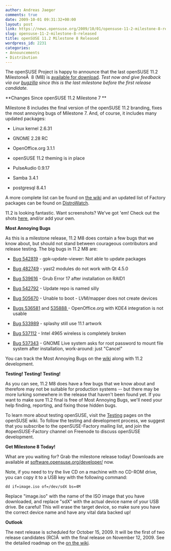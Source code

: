 ```yaml
---
author: Andreas Jaeger
comments: true
date: 2009-10-01 09:31:32+00:00
layout: post
link: https://news.opensuse.org/2009/10/01/opensuse-11-2-milestone-8-released/
slug: opensuse-11-2-milestone-8-released
title: openSUSE 11.2 Milestone 8 Released
wordpress_id: 2231
categories:
- Announcements
- Distribution
---
```


The openSUSE Project is happy to announce that the last openSUSE 11.2 MilestoneÂ  8 (M8) is [available for download](http://software.opensuse.org/developer). _Test now and give feedback via our [bugzilla](https://bugzilla.novell.com/enter_bug.cgi?classification=All&product=openSUSE%2011.2&submit=submit&cv_foundby=Development&format=guided) since this is the last milestone before the first release candidate._

<!-- more -->
**Changes Since openSUSE 11.2 Milestone 7
**

Milestone 8 includes the final version of the openSUSE 11.2 branding, fixes the most annoying bugs of Milestone 7. And, of course, it includes many updated packages:



	
  * Linux kernel 2.6.31

	
  * GNOME 2.28 RC

	
  * OpenOffice.org 3.1.1

	
  * openSUSE 11.2 theming is in place

	
  * PulseAudio 0.9.17

	
  * Samba 3.4.1

	
  * postgresql 8.4.1


A more complete list can be found on [the wiki](http://en.opensuse.org/Factory/News) and an updated list of Factory packages can be found on [DistroWatch](http://distrowatch.com/table.php?distribution=suse).

11.2 is looking fantastic. Want screenshots? We've got 'em! Check out the shots [here](http://en.opensuse.org/Screenshots/11.2_Milestones), and/or add your own.

**Most Annoying Bugs**

As this is a milestone release, 11.2 M8 does contain a few bugs that we know about, but should not stand between courageous contributors and release testing. The big bugs in 11.2 M8 are:



	
  * [Bug 542819](https://bugzilla.novell.com/show_bug.cgi?id=542819) - gpk-update-viewer: Not able to update packages

	
  * [Bug 482749](https://bugzilla.novell.com/show_bug.cgi?id=482749) - yast2 modules do not work with Qt 4.5.0

	
  * [Bug 539616](https://bugzilla.novell.com/show_bug.cgi?id=539616) - Grub Error 17 after installation on RAID1

	
  * [Bug 542792](https://bugzilla.novell.com/show_bug.cgi?id=542792) - Update repo is named silly

	
  * [Bug 505670](https://bugzilla.novell.com/show_bug.cgi?id=505670) - Unable to boot - LVM/mapper does not create devices

	
  * [Bugs 536581](https://bugzilla.novell.com/show_bug.cgi?id=536581) and [535888 ](https://bugzilla.novell.com/show_bug.cgi?id=535888) - OpenOffice.org with KDE4 integration is not usable

	
  * [Bug 533989](https://bugzilla.novell.com/show_bug.cgi?id=533989) - splashy still use 11.1 artwork

	
  * [Bug 537112](https://bugzilla.novell.com/show_bug.cgi?id=537112) - Intel 4965 wireless is completely broken

	
  * [Bug 537343](https://bugzilla.novell.com/show_bug.cgi?id=537343) - GNOME Live system asks for root password to mount file system after installation, work-around: just "Cancel"


You can track the Most Annoying Bugs on the [wiki](http://en.opensuse.org/Bugs:Most_Annoying_Bugs_11.2_dev) along with 11.2 development.

**Testing! Testing! Testing!**

As you can see, 11.2 M8 does have a few bugs that we know about and therefore may not be suitable for production systems -- but there may be more lurking somewhere in the release that haven't been found yet. If you want to make sure 11.2 final is free of Most Annoying Bugs, we'll need your help finding, reporting, and fixing those hidden bugs.

To learn more about testing openSUSE, visit the [Testing](http://en.opensuse.org/Testing/) pages on the openSUSE wiki. To follow the testing and development process, we suggest that you subscribe to the openSUSE-Factory mailing list, and join the #openSUSE-Factory channel on Freenode to discuss openSUSE development.

**Get Milestone 8 Today!**

What are you waiting for? Grab the milestone release today! Downloads are available at [software.opensuse.org/developer/](http://software.opensuse.org/developer/) now.

Note, if you need to try the live CD on a machine with no CD-ROM drive, you can copy it to a USB key with the following command:

    
    dd if=image.iso of=/dev/sdX bs=4M


Replace "image.iso" with the name of the ISO image that you have downloaded, and replace "sdX" with the actual device name of your USB drive. Be careful! This will erase the target device, so make sure you have the correct device name and have any vital data backed up!

**Outlook**

The next release is scheduled for October 15, 2009. It will be the first of two release candidates (RC)Â  with the final release on November 12, 2009. See the detailed roadmap on the [on the wiki](http://en.opensuse.org/Roadmap/11.2).
